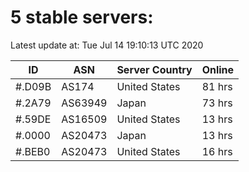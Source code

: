 # 5 stable servers:

Latest update at: Tue Jul 14 19:10:13 UTC 2020

| ID | ASN | Server Country | Online |
| -- | --- | -------------- | ------ |
| #.D09B | AS174 | United States | 81 hrs |
| #.2A79 | AS63949 | Japan | 73 hrs |
| #.59DE | AS16509 | United States | 13 hrs |
| #.0000 | AS20473 | Japan | 13 hrs |
| #.BEB0 | AS20473 | United States | 16 hrs |

